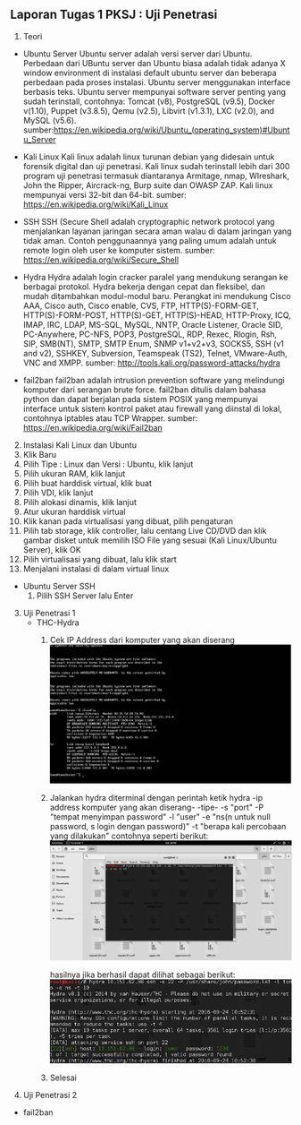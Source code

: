 
Laporan Tugas 1 PKSJ : Uji Penetrasi
------------------------------------

1. Teori
 * Ubuntu Server
    Ubuntu server adalah versi server dari Ubuntu. Perbedaan dari UBuntu server dan Ubuntu biasa adalah tidak adanya X window environment di instalasi default ubuntu server dan beberapa perbedaan pada proses instalasi. Ubuntu server menggunakan interface berbasis teks. Ubuntu server mempunyai software server penting yang sudah terinstall, contohnya: Tomcat (v8), PostgreSQL (v9.5), Docker v(1.10), Puppet (v3.8.5), Qemu (v2.5), Libvirt (v1.3.1), LXC (v2.0), and MySQL (v5.6). sumber:https://en.wikipedia.org/wiki/Ubuntu_(operating_system)#Ubuntu_Server
 
 * Kali Linux
    Kali linux adalah linux turunan debian yang didesain untuk forensik digital dan uji penetrasi. Kali linux sudah terinstall lebih dari 300 program uji penetrasi termasuk diantaranya Armitage, nmap, WIreshark, John the Ripper, Aircrack-ng, Burp suite dan OWASP ZAP. Kali linux mempunyai versi 32-bit dan 64-bit. sumber: https://en.wikipedia.org/wiki/Kali_Linux
 
 * SSH
    SSH (Secure Shell adalah cryptographic network protocol yang menjalankan layanan jaringan secara aman walau di dalam jaringan yang tidak aman. Contoh penggunaannya yang paling umum adalah untuk remote login oleh user ke komputer sistem. sumber: https://en.wikipedia.org/wiki/Secure_Shell
 
 * Hydra
    Hydra adalah login cracker paralel yang mendukung serangan ke berbagai protokol. Hydra bekerja dengan cepat dan fleksibel, dan mudah ditambahkan modul-modul baru. Perangkat ini mendukung Cisco AAA, Cisco auth, Cisco enable, CVS, FTP, HTTP(S)-FORM-GET, HTTP(S)-FORM-POST, HTTP(S)-GET, HTTP(S)-HEAD, HTTP-Proxy, ICQ, IMAP, IRC, LDAP, MS-SQL, MySQL, NNTP, Oracle Listener, Oracle SID, PC-Anywhere, PC-NFS, POP3, PostgreSQL, RDP, Rexec, Rlogin, Rsh, SIP, SMB(NT), SMTP, SMTP Enum, SNMP v1+v2+v3, SOCKS5, SSH (v1 and v2), SSHKEY, Subversion, Teamspeak (TS2), Telnet, VMware-Auth, VNC and XMPP. sumber: http://tools.kali.org/password-attacks/hydra
    
 * fail2ban
    fail2ban adalah intrusion prevention software yang melindungi komputer dari serangan brute force. fail2ban ditulis dalam bahasa python dan dapat berjalan pada sistem POSIX yang mempunyai interface untuk sistem kontrol paket atau firewall yang diinstal di lokal, contohnya iptables atau TCP Wrapper. sumber: https://en.wikipedia.org/wiki/Fail2ban
 
2. Instalasi Kali Linux dan Ubuntu
  1. Klik Baru
  2. Pilih Tipe : Linux dan Versi : Ubuntu, klik lanjut
  3. Pilih ukuran RAM, klik lanjut
  4. Pilih buat harddisk virtual, klik buat
  5. Pilih VDI, klik lanjut
  6. Pilih alokasi dinamis, klik lanjut
  7. Atur ukuran harddisk virtual
  8. Klik kanan pada virtualisasi yang dibuat, pilih pengaturan
  9. Pilih tab storage, klik controller, lalu centang Live CD/DVD dan klik gambar disket untuk memilih ISO File yang sesuai (Kali Linux/Ubuntu Server), klik OK
  10. Pilih virtualisasi yang dibuat, lalu klik start
  11. Menjalani instalasi di dalam virtual linux
  * Ubuntu Server SSH
      1. Pilih SSH Server lalu Enter
3. Uji Penetrasi 1
    * THC-Hydra
      1. Cek IP Address dari komputer yang akan diserang
            ![mencariIp](https://github.com/atmazzerexe/PKSJ-PojokKhilaf/blob/master/Gambar/ipaddress.PNG "Ip Address")
      2. Jalankan hydra diterminal dengan perintah
            ketik hydra -ip address komputer yang akan diserang- -tipe- -s "port" -P "tempat menyimpan password" -l "user" -e "ns(n untuk null password, s login dengan password)" -t "berapa kali percobaan yang dilakukan"
            contohnya seperti berikut:
            ![inputHydra](https://github.com/atmazzerexe/PKSJ-PojokKhilaf/blob/master/Gambar/2016-09-24_21-50-23.png "Input Hydra")
            
            hasilnya jika berhasil dapat dilihat sebagai berikut:
            ![hasilHydra](https://github.com/atmazzerexe/PKSJ-PojokKhilaf/blob/master/Gambar/2016-09-24_21-53-13.png "Hasil Hydra")
            
      3. Selesai
4. Uji Penetrasi 2
  * fail2ban
